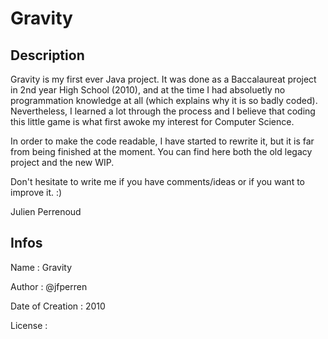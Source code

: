 # Gravity

## Description

Gravity is my first ever Java project. It was done as a Baccalaureat project in 2nd year High School (2010), and at the time I had absoluetly no programmation knowledge at all (which explains why it is so badly coded). Nevertheless, I learned a lot through the process and I believe that coding this little game is what first awoke my interest for Computer Science.

In order to make the code readable, I have started to rewrite it, but it is far from being finished at the moment. You can find here both the old legacy project and the new WIP.

Don't hesitate to write me if you have comments/ideas or if you want to improve it. :)

Julien Perrenoud

## Infos

Name : Gravity

Author : @jfperren

Date of Creation : 2010

License :

